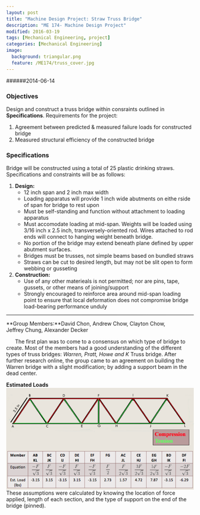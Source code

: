 ```yaml
---
layout: post
title: "Machine Design Project: Straw Truss Bridge"
description: "ME 174- Machine Design Project"
modified: 2016-03-19
tags: [Mechanical Engineering, project]
categories: [Mechanical Engineering]
image:
  background: triangular.png
  feature: /ME174/truss_cover.jpg
---
```

<style>
hr{
	border: 0;
    height: 1px;
    background-image: linear-gradient(to right, rgba(0, 0, 0, 0), rgba(0, 0, 0, 0.75), rgba(0, 0, 0, 0));
}
</style>
######2014-06-14
### Objectives
Design and construct a truss bridge within consraints outlined in **Specifications**.  Requirements for the project:

1. Agreement between predicted & measured failure loads for constructed bridge
2. Measured structural efficiency of the constructed bridge

<!-- more -->

### Specifications
Bridge will be constructed using a total of 25 plastic drinking straws.  Specifications and constraints will be as follows:

1. **Design:**
   * 12 inch span and 2 inch max width
   * Loading apparatus will provide 1 inch wide abutments on eithe rside of span for bridge to rest upon
   * Must be self-standing and function without attachment to loading apparatus
   * Must accomodate loading at mid-span. Weights will be loaded using 3/16 inch x 2.5 inch, transversely-oriented rod.  Wires attached to rod ends will connect to hanging weight beneath bridge.
   * No portion of the bridge may extend beneath plane defined by upper abutment surfaces.
   * Bridges must be trusses, not simple beams based on bundled straws
   * Straws can be cut to desired length, but may not be slit open to form webbing or gusseting
2. **Construction:**
   * Use of any other materieals is not permitted; nor are pins, tape, gussets, or other means of joining/support
   * Strongly encouraged to reinforce area around mid-span loading point to ensure that local deformation does not compromise bridge load-bearing performance unduly
<hr>
**Group Members:**David&nbsp;Chon, Andrew&nbsp;Chow, Clayton&nbsp;Chow, Jeffrey&nbsp;Chung, Alexander&nbsp;Decker

&nbsp;&nbsp;&nbsp;&nbsp;&nbsp;&nbsp;The first plan was to come to a consensus on which type of bridge to create.  Most of the members had a good understanding of the different types of truss bridges: *Warren, Pratt, Howe and K* Truss bridge.  After further research online, the group came to an agreement on building the Warren bridge with a slight modification; by adding a support beam in the dead center.

**Estimated Loads**
<img src="/images/ME174/estimated_load.jpg" align="middle">
<br/>
<img src="/images/ME174/estimated_values.jpg" align="middle">
<br/>
These assumptions were calculated by knowing the location of force applied, length of each section, and the type of support on the end of the bridge (pinned).
